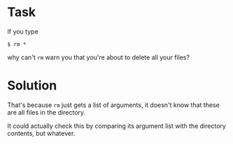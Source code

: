 # Task

If you type
```
$ rm *
```
why can't `rm` warn you that you're about to delete all your files?


# Solution

That's because `rm` just gets a list of arguments, it doesn't know that
these are all files in the directory.

It could actually check this by comparing its argument list with
the directory contents, but whatever.
